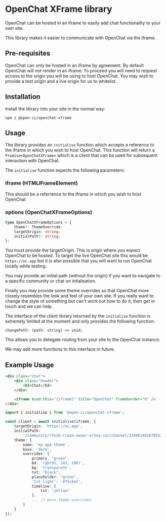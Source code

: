 # OpenChat XFrame library

OpenChat can be hosted in an iframe to easily add chat functionality to your own site.

This library makes it easier to communicate with OpenChat via the iframe.

## Pre-requisites

OpenChat can only be hosted in an iframe by agreement. By default OpenChat will not render in an iframe. To proceed you will need to request access to the origin you will be using to host OpenChat. You may wish to provide a test origin and a live origin for us to whitelist.

## Installation

Install the library into your site in the normal way:

```
npm i @open-ic/openchat-xframe
```

## Usage

The library provides an `initialise` function which accepts a reference to the iframe in which you wish to host OpenChat. This function will return a `Promise<OpenChatXFrame>` which is a client that can be used for subsequent interaction with OpenChat.

The `initialise` function expects the following parameters:

### iframe (HTMLIFrameElement)

This should be a referrence to the iframe in which you wish to host OpenChat

### options (OpenChatXFrameOptions)

```ts
type OpenChatXFrameOptions = {
    theme?: ThemeOverride;
    targetOrigin: string;
    initialPath?: string;
};
```

You must provide the targetOrigin. This is origin where you expect OpenChat to be hosted. To target the live OpenChat site this would be `https://oc.app` but it is also possible that you will want to run OpenChat locally while testing.

You may provide an initial path (without the origin) if you want to navigate to a specific community or chat on initalisation.

Finally you may provide some theme overrides so that OpenChat more closely resembles the look and feel of your own site. If you really want to change the style of something but can't work out how to do it, then get in touch and we can help.

The interface of the client library returned by the `initialise` function is extremely limited at the moment and only provides the following function:

```
changePath: (path: string) => void;
```

This allows you to delegate routing from your site to the OpenChat instance.

We may add more functions to this interface in future.

## Example Usage

```html
<div class="chat">
    <div class="header">
        <h3>Chat</h3>
    </div>

    <iframe bind:this="{iframe}" title="OpenChat" frameborder="0" />
</div>
```

```ts
import { initialise } from '@open-ic/openchat-xframe';

const client = await initialise(iframe, {
    targetOrigin: 'https://oc.app',
    initialPath:
        '/community/rfeib-riaaa-aaaar-ar3oq-cai/channel/334961401678552956581044255076222828441',
    theme: {
        name: 'my-app-theme',
        base: 'dark',
        overrides: {
            primary: "green",
            bd: 'rgb(91, 243, 190)',
            bg: 'transparent',
            txt: "black",
            placeholder: "green",
            'txt-light': '#75c8af',
            timeline: {
                txt: "yellow"
            },
            ... // more theme overrides
        }
    }
});
```
